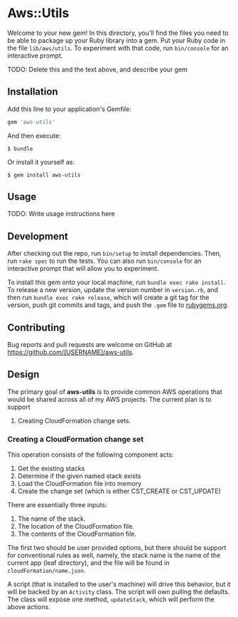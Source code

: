 # Aws::Utils

Welcome to your new gem! In this directory, you'll find the files you need to be able to package up your Ruby library into a gem. Put your Ruby code in the file `lib/aws/utils`. To experiment with that code, run `bin/console` for an interactive prompt.

TODO: Delete this and the text above, and describe your gem

## Installation

Add this line to your application's Gemfile:

```ruby
gem 'aws-utils'
```

And then execute:

    $ bundle

Or install it yourself as:

    $ gem install aws-utils

## Usage

TODO: Write usage instructions here

## Development

After checking out the repo, run `bin/setup` to install dependencies. Then, run `rake spec` to run the tests. You can also run `bin/console` for an interactive prompt that will allow you to experiment.

To install this gem onto your local machine, run `bundle exec rake install`. To release a new version, update the version number in `version.rb`, and then run `bundle exec rake release`, which will create a git tag for the version, push git commits and tags, and push the `.gem` file to [rubygems.org](https://rubygems.org).

## Contributing

Bug reports and pull requests are welcome on GitHub at https://github.com/[USERNAME]/aws-utils.

## Design

The primary goal of **aws-utils** is to provide common AWS operations that would be shared across all of my AWS projects. The current plan is to support

1. Creating CloudFormation change sets.

### Creating a CloudFormation change set

This operation consists of the following component acts:

1. Get the existing stacks 
2. Determine if the given named stack exists
3. Load the CloudFormation file into memory
4. Create the change set (which is either CST_CREATE or CST_UPDATE)

There are essentially three inputs:

1. The name of the stack.
2. The location of the CloudFormation file.
3. The contents of the CloudFormation file.

The first two should be user provided options, but there should be support for conventional rules as well, namely, the stack name is the name of the current app (leaf directory), and the file will be found in `cloudFormation/name.json`. 

A script (that is installed to the user's machine) will drive this behavior, but it will be backed by an `Activity` class. The script will own pulling the defaults. The class will expose one method, `updateStack`, which will perform the above actions.
